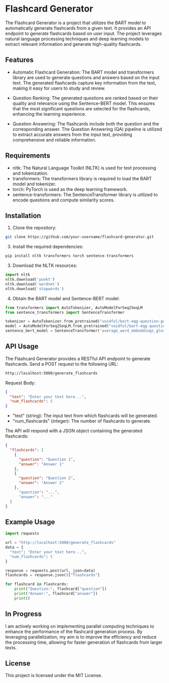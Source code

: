 # Flashcard Generator

The Flashcard Generator is a project that utilizes the BART model to automatically generate flashcards from a given text. It provides an API endpoint to generate flashcards based on user input. The project leverages natural language processing techniques and deep learning models to extract relevant information and generate high-quality flashcards.

## Features

- Automatic Flashcard Generation: The BART model and transformers library are used to generate questions and answers based on the input text. The generated flashcards capture key information from the text, making it easy for users to study and review.

- Question Ranking: The generated questions are ranked based on their quality and relevance using the Sentence-BERT model. This ensures that the most significant questions are selected for the flashcards, enhancing the learning experience.

- Question Answering: The flashcards include both the question and the corresponding answer. The Question Answering (QA) pipeline is utilized to extract accurate answers from the input text, providing comprehensive and reliable information.

## Requirements

- nltk: The Natural Language Toolkit (NLTK) is used for text processing and tokenization.
- transformers: The transformers library is required to load the BART model and tokenizer.
- torch: PyTorch is used as the deep learning framework.
- sentence-transformers: The SentenceTransformer library is utilized to encode questions and compute similarity scores.

## Installation

1. Clone the repository:
```bash
git clone https://github.com/your-username/flashcard-generator.git
```

3. Install the required dependencies:
```python
pip install nltk transformers torch sentence-transformers
```

3. Download the NLTK resources:
```python
import nltk
nltk.download('punkt')
nltk.download('wordnet')
nltk.download('stopwords')
```

4. Obtain the BART model and Sentence-BERT model:
```python
from transformers import AutoTokenizer, AutoModelForSeq2SeqLM
from sentence_transformers import SentenceTransformer

tokenizer = AutoTokenizer.from_pretrained("voidful/bart-eqg-question-generator")
model = AutoModelForSeq2SeqLM.from_pretrained("voidful/bart-eqg-question-generator")
sentence_bert_model = SentenceTransformer('average_word_embeddings_glove.6B.300d')
```
## API Usage
The Flashcard Generator provides a RESTful API endpoint to generate flashcards. Send a POST request to the following URL:
```bash
http://localhost:5000/generate_flashcards
```

Request Body:
```json
{
  "text": "Enter your text here...",
  "num_flashcards": 5
}
```

- "text" (string): The input text from which flashcards will be generated.
- "num_flashcards" (integer): The number of flashcards to generate.
  
The API will respond with a JSON object containing the generated flashcards:
```json
{
  "flashcards": [
    {
      "question": "Question 1",
      "answer": "Answer 1"
    },
    {
      "question": "Question 2",
      "answer": "Answer 2"
    },
      "question": "...",
      "answer": "..." 
  ]
}
```

## Example Usage
```python
import requests

url = "http://localhost:5000/generate_flashcards"
data = {
  "text": "Enter your text here...",
  "num_flashcards": 5
}

response = requests.post(url, json=data)
flashcards = response.json()["flashcards"]

for flashcard in flashcards:
    print("Question:", flashcard["question"])
    print("Answer:", flashcard["answer"])
    print()
```

## In Progress
I am actively working on implementing parallel computing techniques to enhance the performance of the flashcard generation process. By leveraging parallelization, my aim is to improve the efficiency and reduce the processing time, allowing for faster generation of flashcards from larger texts.


## License
This project is licensed under the MIT License.
